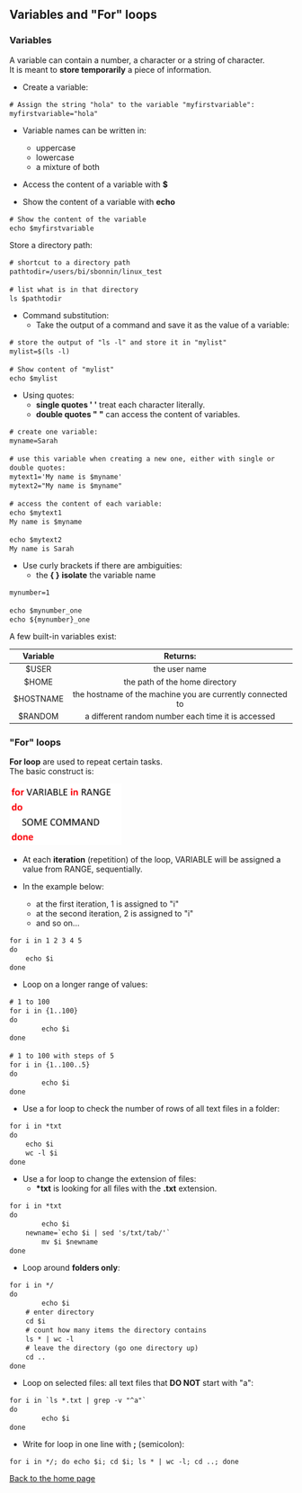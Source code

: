 <h2>Variables and "For" loops</h2>

<h3>Variables</h3>

A variable can contain a number, a character or a string of character.<br>
It is meant to **store temporarily** a piece of information.

* Create a variable:

```{bash}
# Assign the string "hola" to the variable "myfirstvariable":
myfirstvariable="hola"
```

* Variable names can be written in:
  + uppercase
  + lowercase
  + a mixture of both

* Access the content of a variable with **$**
* Show the content of a variable with **echo**

```{bash}
# Show the content of the variable
echo $myfirstvariable
```

Store a directory path:

```{bash}
# shortcut to a directory path
pathtodir=/users/bi/sbonnin/linux_test

# list what is in that directory
ls $pathtodir

```

* Command substitution:
  * Take the output of a command and save it as the value of a variable:

```{bash}
# store the output of "ls -l" and store it in "mylist"
mylist=$(ls -l)

# Show content of "mylist"
echo $mylist
```

* Using quotes:
  + **single quotes ' '** treat each character literally.
  + **double quotes " "** can access the content of variables.

```{bash}
# create one variable:
myname=Sarah

# use this variable when creating a new one, either with single or double quotes:
mytext1='My name is $myname'
mytext2="My name is $myname"

# access the content of each variable:
echo $mytext1
My name is $myname

echo $mytext2
My name is Sarah
```

* Use curly brackets if there are ambiguities:
	* the **{ }** **isolate** the variable name

```{bash}
mynumber=1

echo $mynumber_one
echo ${mynumber}_one
```


A few built-in variables exist:

| Variable | Returns: |
| :---: | :---: |
| $USER | the user name |
| $HOME | the path of the home directory |
| $HOSTNAME | the hostname of the machine you are currently connected to |
| $RANDOM | a different random number each time it is accessed |

<h3>"For" loops</h3>

**For loop** are used to repeat certain tasks.
<br>
The basic construct is:

<img src="images/forloop.png" width="200"/>

* At each **iteration** (repetition) of the loop, VARIABLE will be assigned a value from RANGE, sequentially.

* In the example below:
  + at the first iteration, 1 is assigned to "i"
  + at the second iteration, 2 is assigned to "i"
  + and so on...

```{bash}
for i in 1 2 3 4 5
do
	echo $i
done
```

* Loop on a longer range of values:

```{bash}
# 1 to 100
for i in {1..100}
do
        echo $i
done

# 1 to 100 with steps of 5
for i in {1..100..5}
do
        echo $i
done
```

* Use a for loop to check the number of rows of all text files in a folder:

```{bash}
for i in *txt
do 
	echo $i
	wc -l $i
done
```

* Use a for loop to change the extension of files:
  + **\*txt** is looking for all files with the **.txt** extension.

```{bash}
for i in *txt
do 
        echo $i
	newname=`echo $i | sed 's/txt/tab/'`
        mv $i $newname
done
```

* Loop around **folders only**:

```{bash}
for i in */
do
        echo $i
	# enter directory
	cd $i
	# count how many items the directory contains
	ls * | wc -l
	# leave the directory (go one directory up)
	cd ..
done
```

* Loop on selected files: all text files that **DO NOT** start with "a":

```{bash}
for i in `ls *.txt | grep -v "^a"`
do
        echo $i
done
```

* Write for loop in one line with **;** (semicolon):

```{bash}
for i in */; do echo $i; cd $i; ls * | wc -l; cd ..; done
```

[Back to the home page](https://biocorecrg.github.io/advanced_linux_2019)

